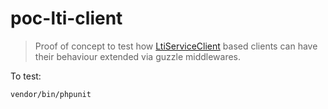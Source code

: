 # poc-lti-client

> Proof of concept to test how [LtiServiceClient](https://github.com/oat-sa/lib-lti1p3-core/blob/master/src/Service/Client/LtiServiceClient.php) based clients can have their behaviour extended via guzzle middlewares.

To test:

```shell
vendor/bin/phpunit
```